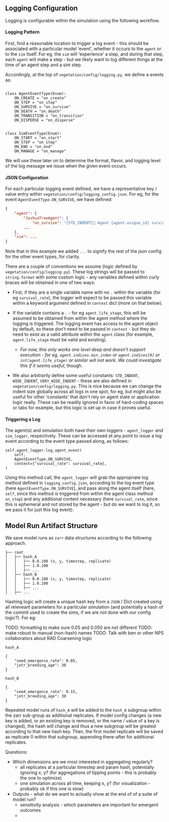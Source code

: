 ## Logging Configuration

Logging is configurable within the simulation using the following workflow.


#### Logging Pattern

First, find a reasonable location to trigger a log event - this should be associated with a particular model 'event', whether it occurs to the `agent` or to the `sim` itself. For eg, the `sim` will 'experience' a step, and during that step, each `agent` will make a step - but we likely want to log different things at the time of an agent step and a sim step.

Accordingly, at the top of `vegetation/config/logging.py`, we define a events as:

```

class AgentEventType(Enum):
    ON_CREATE = "on_create"
    ON_STEP = "on_step"
    ON_SURVIVE = "on_survive"
    ON_DEATH = "on_death"
    ON_TRANSITION = "on_transition"
    ON_DISPERSE = "on_disperse"


class SimEventType(Enum):
    ON_START = "on_start"
    ON_STEP = "on_step"
    ON_END = "on_end"
    ON_MANAGE = "on_manage"

```

We will use these later on to determine the format, flavor, and logging level of the log message we issue when the given event occurs. 

#### JSON Configuration

For each particular logging event defined, we have a representative key / value entry within `vegetation/config/logging_config.json`. For eg, for the event `AgentEventType.ON_SURVIVE`, we have defined:

```json
{
    "agent": {
        "JoshuaTreeAgent": {
            "on_survive": "{STD_INDENT}💪 Agent {agent.unique_id} survived! ({agent.life_stage} w/ survival rate {survival_rate:.2f})",
        ...
    },
    "sim": ...
}
```

Note that in this example we added `...` to signify the rest of the json config for the other event types, for clarity. 

There are a couple of conventions we assume (logic defined by `vegetation/config/logging.py`). These log strings will be passed to `string.format` with some custom logic - any variables defined within curly braces will be obtained in one of two ways:

- First, if they are a single variable name with no `.` within the variable (for eg `survival_rate`), the logger will expect to be passed this variable within a keyword argument defined in `context` dict (more on that below).

- If the variable contains a `.` - for eg `agent.life_stage`, this will be assumed to be obtained from within the agent method where the logging is triggered. The logging event has access to the agent object by default, so these don't need to be passed in `context` - but they do need to exist as a valid attribute within the `agent` class (for example, `agent.life_stage` must be valid and existing).

    - _For now, this only works one level deep and doesn't support execution - for eg, `agent.indices.min_index` or `agent.indices[0]` or `int(agent.life_stage)` or similar will not work. We could investigate this if it seems useful_, though.

- We also arbitrarily define some useful constants: `STD_INDENT`, `WIDE_INDENT`, `VERY_WIDE_INDENT` - these are also defined in `vegetation/config/logging.py`. This is nice because we can change the indent size globally across all logs in one spot, for eg, but might also be useful for other 'constants' that don't rely on agent state or application logic really. These can be readily ignored in favor of hard-coding spaces or tabs for example, but this logic is set up in case it proves useful. 

#### Triggering a Log

The agent(s) and simulation both have their own loggers - `agent_logger` and `sim_logger`, respectively. These can be accessed at any point to issue a log event according to the event type passed along, as follows:

```
self.agent_logger.log_agent_event(
    self,
    AgentEventType.ON_SURVIVE,
    context={"survival_rate": survival_rate},
)
```

Using this method call, the `agent_logger` will grab the appropriate log method defined in `logging_config.json`, according to the log event type (here `AgentEventType.ON_SURVIVE`), and pass along the agent itself (here, `self`, since this method is triggered from within the agent class method `on_step`) and any additional context necessary (here `survival_rate`, since this is ephemeral and not stored by the agent - but do we want to log it, so we pass it for just this log event).

## Model Run Artifact Structure

We save model runs as `zarr` data structures according to the following approach.

```
├── root
│   ├── hash_A
│   │   ├── 0.0.100 (x, y, timestep, replicate)
│   │   ├── 1.0.100
│   │   ├── ...
│   ├── hash_B
│   │   ├── 0.0.100 (x, y, timestep, replicate)
│   │   ├── 1.0.100
│   │   ├── ...
│   ├── ...
```

Hashing logic will create a unique hash key from a `JSON` / Dict created using all releveant parameters for a particular simulation (and potentially a hash of the commit used to create the sims, if we are not done with our config logic?). For eg:

TODO: formatting to make sure 0.05 and 0.050 are not different
TODO: make robust to manual (non-hash) names
TODO: Talk with ben or other NPS collaborators about RAD Coarsening logic


`hash_A`
```
{
    "seed_emergence_rate": 0.05,
    "jotr_breeding_age": 30
}
```

`hash_B`
```
{
    "seed_emergence_rate": 0.15,
    "jotr_breeding_age": 30
}
```

Repeated model runs of `hash_A` will be added to the `hash_A` subgroup within the zarr sub-group as additional replicates. If model config changes (a new key is added, or an existing key is removed, or the name / value of a key is changed), the hash will change and thus a new subgroup will be greated according to that new hash key. Then, the first model replicate will be saved as replicate 0 within that subgroup, appending there-after for additional replicates. 

Questions:
- Which dimensions are we most interested in aggregating regularly?
    - all replicates at a particular timestep and param hash, potentially ignoring x, y? (for aggregations of tipping points - this is probably the one to optimize)
    - one simulation across all time, keeping x, y? (for visualization - probably ok if this one is slow)
- Outputs - what do we want to actually show at the end of of a suite of model run?
    - sensitivity analysis - which parameters are important for emergent outcomes
    - 
